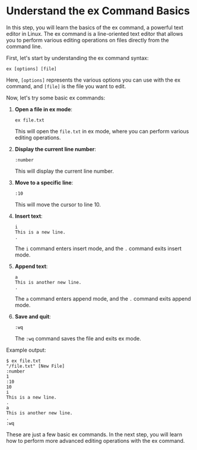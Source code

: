 # Understand the ex Command Basics

In this step, you will learn the basics of the ex command, a powerful text editor in Linux. The ex command is a line-oriented text editor that allows you to perform various editing operations on files directly from the command line.

First, let's start by understanding the ex command syntax:

```
ex [options] [file]
```

Here, `[options]` represents the various options you can use with the ex command, and `[file]` is the file you want to edit.

Now, let's try some basic ex commands:

1. **Open a file in ex mode**:

   ```
   ex file.txt
   ```

   This will open the `file.txt` in ex mode, where you can perform various editing operations.

2. **Display the current line number**:

   ```
   :number
   ```

   This will display the current line number.

3. **Move to a specific line**:

   ```
   :10
   ```

   This will move the cursor to line 10.

4. **Insert text**:

   ```
   i
   This is a new line.
   .
   ```

   The `i` command enters insert mode, and the `.` command exits insert mode.

5. **Append text**:

   ```
   a
   This is another new line.
   .
   ```

   The `a` command enters append mode, and the `.` command exits append mode.

6. **Save and quit**:
   ```
   :wq
   ```
   The `:wq` command saves the file and exits ex mode.

Example output:

```
$ ex file.txt
"/file.txt" [New File]
:number
1
:10
10
i
This is a new line.
.
a
This is another new line.
.
:wq
```

These are just a few basic ex commands. In the next step, you will learn how to perform more advanced editing operations with the ex command.
